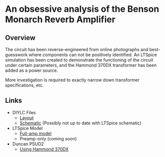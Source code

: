 # An obsessive analysis of the Benson Monarch Reverb Amplifier

## Overview

The circuit has been reverse-engineered from online photographs and best-guesswork where components can not be positively identified.
An LTSpice simulation has been created to demonstrate the functioning of the circuit under certain parameters, and the Hammond 370DX transformer has been added as a power source.

More investigation is required to exactly narrow down transformer specifications, etc.

## Links

- DIYLC Files
  - [Layout](/diylc-files/monarch-reverb-layout.diy)
  - [Schematic](/diylc-files/monarch-reverb-schematic.diy) (Possibly not up to date with LTSpice schematic)
- LTSpice Model
  - [Full-amp model](/ltspice-model/monarch-reverb-full/benson-monarch-reverb.asc)
  - Preamp-only (coming soon)
- Duncan PSUD2
  - [Using Hammond 370DX](/psud2-file/monarch-reverb-370DX.psu)

